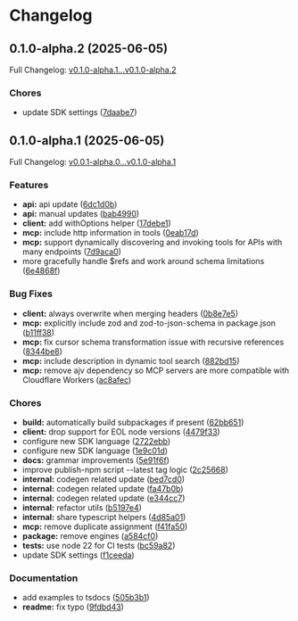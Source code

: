 # Changelog

## 0.1.0-alpha.2 (2025-06-05)

Full Changelog: [v0.1.0-alpha.1...v0.1.0-alpha.2](https://github.com/kivilaid/API-MCP/compare/v0.1.0-alpha.1...v0.1.0-alpha.2)

### Chores

* update SDK settings ([7daabe7](https://github.com/kivilaid/API-MCP/commit/7daabe7bf50353fca8135577cc8860c0f96d2c5d))

## 0.1.0-alpha.1 (2025-06-05)

Full Changelog: [v0.0.1-alpha.0...v0.1.0-alpha.1](https://github.com/kivilaid/API-MCP/compare/v0.0.1-alpha.0...v0.1.0-alpha.1)

### Features

* **api:** api update ([6dc1d0b](https://github.com/kivilaid/API-MCP/commit/6dc1d0bc745f63049a1df3312870a6b1842ddcc9))
* **api:** manual updates ([bab4990](https://github.com/kivilaid/API-MCP/commit/bab4990332748d03cde2fdd34d828100f6873210))
* **client:** add withOptions helper ([17debe1](https://github.com/kivilaid/API-MCP/commit/17debe159596f496181682f31eaab738972fffa9))
* **mcp:** include http information in tools ([0eab17d](https://github.com/kivilaid/API-MCP/commit/0eab17d2bdc061c2dbe19757febbb35f35f6a018))
* **mcp:** support dynamically discovering and invoking tools for APIs with many endpoints ([7d9aca0](https://github.com/kivilaid/API-MCP/commit/7d9aca0805f69230a851de0f223e2aa029634361))
* more gracefully handle $refs and work around schema limitations ([6e4868f](https://github.com/kivilaid/API-MCP/commit/6e4868fba3b93e6815e835ccf662f1901b827ce3))


### Bug Fixes

* **client:** always overwrite when merging headers ([0b8e7e5](https://github.com/kivilaid/API-MCP/commit/0b8e7e593003de87b3a2eb217148a519a8d7ba85))
* **mcp:** explicitly include zod and zod-to-json-schema in package.json ([b11ff38](https://github.com/kivilaid/API-MCP/commit/b11ff3860109ee4ebf2dfdedc99fb176cadb1931))
* **mcp:** fix cursor schema transformation issue with recursive references ([8344be8](https://github.com/kivilaid/API-MCP/commit/8344be83d7220e64e32aab10f026343d09ed5fdb))
* **mcp:** include description in dynamic tool search ([882bd15](https://github.com/kivilaid/API-MCP/commit/882bd15d18ba29e0e3f50c82a6a44b1dfeea23a1))
* **mcp:** remove ajv dependency so MCP servers are more compatible with Cloudflare Workers ([ac8afec](https://github.com/kivilaid/API-MCP/commit/ac8afec1823293912f3d9a09e56fef2a1c1bfc56))


### Chores

* **build:** automatically build subpackages if present ([62bb651](https://github.com/kivilaid/API-MCP/commit/62bb651ea3b53044631973d470b33968d3575feb))
* **client:** drop support for EOL node versions ([4479f33](https://github.com/kivilaid/API-MCP/commit/4479f332fb1ddc5749f372c7635a8c1f2f171950))
* configure new SDK language ([2722ebb](https://github.com/kivilaid/API-MCP/commit/2722ebb48431afe04f2eabc744def26bcfecc22a))
* configure new SDK language ([1e9c01d](https://github.com/kivilaid/API-MCP/commit/1e9c01d1db12c0718541f44b29fb54f62e01d687))
* **docs:** grammar improvements ([5e91f6f](https://github.com/kivilaid/API-MCP/commit/5e91f6f8e9e70f20adfc6be42246634c77ab8330))
* improve publish-npm script --latest tag logic ([2c25668](https://github.com/kivilaid/API-MCP/commit/2c25668bf6e91f6da3bb6c021de773e24361c15f))
* **internal:** codegen related update ([bed7cd0](https://github.com/kivilaid/API-MCP/commit/bed7cd0e2d8ef9f002d0c04c4aad63da41cdd99d))
* **internal:** codegen related update ([fa47b0b](https://github.com/kivilaid/API-MCP/commit/fa47b0b07ef24e6628437d96bddf95959d6434f4))
* **internal:** codegen related update ([e344cc7](https://github.com/kivilaid/API-MCP/commit/e344cc75d386441f137f8f3b744fdda6769cb074))
* **internal:** refactor utils ([b5197e4](https://github.com/kivilaid/API-MCP/commit/b5197e41911f9d128dd5f1dcc576a7e8a31a4fa2))
* **internal:** share typescript helpers ([4d85a01](https://github.com/kivilaid/API-MCP/commit/4d85a01f089a75b88a4d73416bb3c8c5ef8bff47))
* **mcp:** remove duplicate assignment ([f41fa50](https://github.com/kivilaid/API-MCP/commit/f41fa505d0998fe4f2070f17ea2c4ff618bba0f8))
* **package:** remove engines ([a584cf0](https://github.com/kivilaid/API-MCP/commit/a584cf0292e5ecbef2c34b5823912985c3e24d43))
* **tests:** use node 22 for CI tests ([bc59a82](https://github.com/kivilaid/API-MCP/commit/bc59a829a272069836dcfcb1b4c8d81864dab34b))
* update SDK settings ([f1ceeda](https://github.com/kivilaid/API-MCP/commit/f1ceeda9c63b777f68cf894f24c1b4af54a8ab6a))


### Documentation

* add examples to tsdocs ([505b3b1](https://github.com/kivilaid/API-MCP/commit/505b3b15e52190e4c1247fe281c69161ef3e567b))
* **readme:** fix typo ([9fdbd43](https://github.com/kivilaid/API-MCP/commit/9fdbd430842b3b47f50496416ed3ca639bc8cec0))
